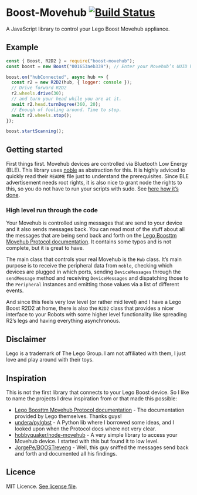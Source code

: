 # Boost-Movehub [![Build Status](https://travis-ci.org/Calamari/boost-movehub.svg?branch=master)](https://travis-ci.org/Calamari/boost-movehub)

A JavaScript library to control your Lego Boost Movehub appliance.

## Example

```js
const { Boost, R2D2 } = require("boost-movehub");
const boost = new Boost("001653aeb339"); // Enter your Movehub’s UUID here.

boost.on("hubConnected", async hub => {
  const r2 = new R2D2(hub, { logger: console });
  // Drive forward R2D2
  r2.wheels.drive(30);
  // and turn your head while you are at it.
  await r2.head.turnDegree(360, 20);
  // Enough of fooling around. Time to stop.
  await r2.wheels.stop();
});

boost.startScanning();
```

## Getting started

First things first. Movehub devices are controlled via Bluetooth Low Energy (BLE). This library uses [noble](https://github.com/noble/noble) as abstraction for this. It is highly adviced to quickly read their `README` file just to understand the prerequisites. Since BLE advertisement needs root rights, it is also nice to grant node the rights to this, so you do not have to run your scripts with sudo. See [here how it’s done](https://github.com/noble/noble#running-without-rootsudo).

### High level run through the code

Your Movehub is controlled using messages that are send to your device and it also sends messages back. You can read most of the stuff about all the messages that are being send back and forth on the [Lego Boosttm Movehub Protocol documentation](https://lego.github.io/lego-ble-wireless-protocol-docs/index.html). It contains some typos and is not complete, but it is great to have.

The main class that controls your real Movehub is the `Hub` class. It’s main purpose is to receive the peripheral data from `noble`, checking which devices are plugged in which ports, sending `DeviceMessages` through the `sendMessage` method and receiving `DeviceMessages` and dispatching those to the `Peripheral` instances and emitting those values via a list of different events.

And since this feels very low level (or rather mid level) and I have a Lego Boost R2D2 at home, there is also the `R2D2` class that provides a nicer interface to your Robots with some higher level functionality like spreading R2’s legs and having everything asynchronous.

## Disclaimer

Lego is a trademark of The Lego Group. I am not affiliated with them, I just love and play around with their toys.

## Inspiration

This is not the first library that connects to your Lego Boost device. So I like to name the projects I drew inspiration from or that made this possible:

- [Lego Boosttm Movehub Protocol documentation](https://lego.github.io/lego-ble-wireless-protocol-docs/index.html) - The documentation provided by Lego themselves. Thanks guys!
- [undera/pylgbst](https://github.com/undera/pylgbst/) - A Python lib where I borrowed some ideas, and I looked upon when the Protocol docs where not very clear.
- [hobbyquaker/node-movehub](https://github.com/hobbyquaker/node-movehub) - A very simple library to access your Movehub device. I started with this but found it to low level.
- [JorgePe/BOOSTreveng](https://github.com/JorgePe/BOOSTreveng) - Well, this guy sniffed the messages send back and forth and documented all his findings.

## Licence

MIT Licence. [See license file](./LICENCE.md).
